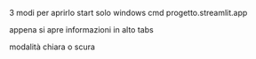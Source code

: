 3 modi per aprirlo
 start solo windows
 cmd
 progetto.streamlit.app

appena si apre informazioni in alto tabs

modalità chiara o scura